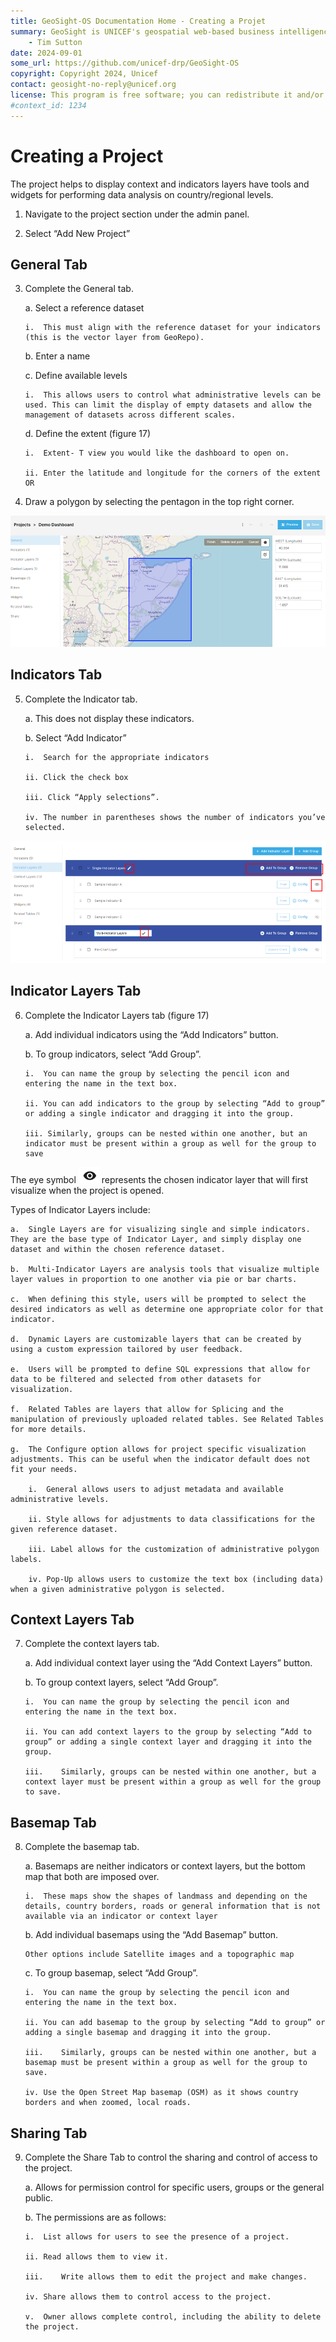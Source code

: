 ```yaml
---
title: GeoSight-OS Documentation Home - Creating a Projet
summary: GeoSight is UNICEF's geospatial web-based business intelligence platform.
    - Tim Sutton
date: 2024-09-01
some_url: https://github.com/unicef-drp/GeoSight-OS
copyright: Copyright 2024, Unicef
contact: geosight-no-reply@unicef.org
license: This program is free software; you can redistribute it and/or modify it under the terms of the GNU Affero General Public License as published by the Free Software Foundation; either version 3 of the License, or (at your option) any later version.
#context_id: 1234
---
```

# Creating a Project
The project helps to display context and indicators layers have tools and widgets for performing data analysis on country/regional levels. 
1.	Navigate to the project section under the admin panel. 

2.	Select “Add New Project” 

## General Tab
3.	Complete the General tab.

    a.	Select a reference dataset
        
        i.	This must align with the reference dataset for your indicators (this is the vector layer from GeoRepo). 
    b.	Enter a name

    c.	Define available levels

        i.	This allows users to control what administrative levels can be used. This can limit the display of empty datasets and allow the management of datasets across different scales.
    d.	Define the extent (figure 17)

        i.	Extent- T view you would like the dashboard to open on. 

        ii.	Enter the latitude and longitude for the corners of the extent OR 

4.	Draw a polygon by selecting the pentagon in the top right corner.

![Determining an extent by drawing the coverage box](image.png)

## Indicators Tab

5.	Complete the Indicator tab.
    
    a.	This does not display these indicators. 

    b.	Select “Add Indicator”

        i.	Search for the appropriate indicators

        ii.	Click the check box

        iii. Click “Apply selections”. 

        iv.	The number in parentheses shows the number of indicators you’ve selected.

![Grouping indicator layers and adjusting their name ](image-2.png)

## Indicator Layers Tab

6.	Complete the Indicator Layers tab (figure 17)

    a.	Add individual indicators using the “Add Indicators” button. 

    b.	To group indicators, select “Add Group”. 

        i.	You can name the group by selecting the pencil icon and entering the name in the text box. 

        ii.	You can add indicators to the group by selecting “Add to group” or adding a single indicator and dragging it into the group. 

        iii. Similarly, groups can be nested within one another, but an indicator must be present within a group as well for the group to save
        
The eye symbol ![Eye Symbol](image-4.png) represents the chosen indicator layer that will first visualize when the project is opened.
    
Types of Indicator Layers include:

    a. 	Single Layers are for visualizing single and simple indicators. They are the base type of Indicator Layer, and simply display one dataset and within the chosen reference dataset.

    b.	Multi-Indicator Layers are analysis tools that visualize multiple layer values in proportion to one another via pie or bar charts. 

    c.	When defining this style, users will be prompted to select the desired indicators as well as determine one appropriate color for that indicator. 

    d.	Dynamic Layers are customizable layers that can be created by using a custom expression tailored by user feedback.

    e.	Users will be prompted to define SQL expressions that allow for data to be filtered and selected from other datasets for visualization.

    f.	Related Tables are layers that allow for Splicing and the manipulation of previously uploaded related tables. See Related Tables for more details.

    g.	The Configure option allows for project specific visualization adjustments. This can be useful when the indicator default does not fit your needs.

        i.	General allows users to adjust metadata and available administrative levels.

        ii. Style allows for adjustments to data classifications for the given reference dataset.

        iii. Label allows for the customization of administrative polygon labels.

        iv.	Pop-Up allows users to customize the text box (including data) when a given administrative polygon is selected.

## Context Layers Tab

7.	Complete the context layers tab.
    
    a.	Add individual context layer using the “Add Context Layers” button. 

    b.	To group context layers, select “Add Group”. 

        i.	You can name the group by selecting the pencil icon and entering the name in the text box. 

        ii.	You can add context layers to the group by selecting “Add to group” or adding a single context layer and dragging it into the group. 

        iii.	Similarly, groups can be nested within one another, but a context layer must be present within a group as well for the group to save.

## Basemap Tab

8.	Complete the basemap tab. 

    a.	Basemaps are neither indicators or context layers, but the bottom map that both are imposed over.
        
        i.	These maps show the shapes of landmass and depending on the details, country borders, roads or general information that is not available via an indicator or context layer
    b.	Add individual basemaps using the “Add Basemap” button. 

        Other options include Satellite images and a topographic map

    c.	To group basemap, select “Add Group”. 

        i.	You can name the group by selecting the pencil icon and entering the name in the text box. 

        ii.	You can add basemap to the group by selecting “Add to group” or adding a single basemap and dragging it into the group. 

        iii.	Similarly, groups can be nested within one another, but a basemap must be present within a group as well for the group to save.

        iv.	Use the Open Street Map basemap (OSM) as it shows country borders and when zoomed, local roads. 

## Sharing Tab

9.	Complete the Share Tab to control the sharing and control of access to the project. 

    a.	Allows for permission control for specific users, groups or the general public.

    b.	The permissions are as follows:

        i.	List allows for users to see the presence of a project. 

        ii.	Read allows them to view it. 

        iii.	Write allows them to edit the project and make changes. 

        iv.	Share allows them to control access to the project.
    
        v.	Owner allows complete control, including the ability to delete the project. 

